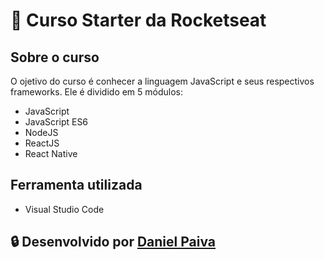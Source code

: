 # :rocket: Curso Starter da Rocketseat

## Sobre o curso

O ojetivo do curso é conhecer a linguagem JavaScript e seus respectivos frameworks. Ele é dividido em 5 módulos:<br>
- JavaScript
- JavaScript ES6
- NodeJS
- ReactJS
- React Native

## Ferramenta utilizada
- Visual Studio Code

## :lock: Desenvolvido por <a href="https://www.linkedin.com/in/danhpaiva/">Daniel Paiva</a>